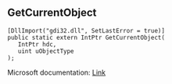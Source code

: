 ## GetCurrentObject

```
[DllImport("gdi32.dll", SetLastError = true)]
public static extern IntPtr GetCurrentObject(
   IntPtr hdc,
   uint uObjectType
);
```

Microsoft documentation: [Link](https://docs.microsoft.com/en-us/windows/win32/api/wingdi/nf-wingdi-getcurrentobject)
